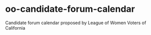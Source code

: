 # oo-candidate-forum-calendar
Candidate forum calendar proposed by League of Women Voters of California
